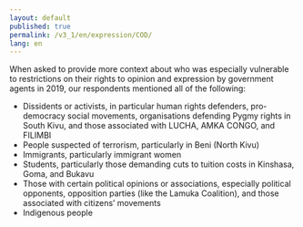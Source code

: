 ```yaml
---
layout: default
published: true
permalink: /v3_1/en/expression/COD/
lang: en
---
```


When asked to provide more context about who was especially vulnerable to restrictions on their rights to opinion and expression by government agents in 2019, our respondents mentioned all of the following:

-	Dissidents or activists, in particular human rights defenders, pro-democracy social movements, organisations defending Pygmy rights in South Kivu, and those associated with LUCHA, AMKA CONGO, and FILIMBI
-	People suspected of terrorism, particularly in Beni (North Kivu)
-	Immigrants, particularly immigrant women
-	Students, particularly those demanding cuts to tuition costs in Kinshasa, Goma, and Bukavu
-	Those with certain political opinions or associations, especially political opponents, opposition parties (like the Lamuka Coalition), and those associated with citizens’ movements
-	Indigenous people